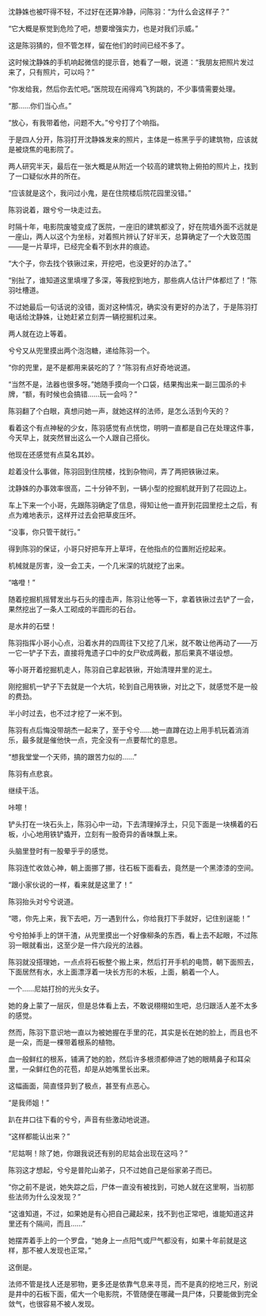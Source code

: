 沈静姝也被吓得不轻，不过好在还算冷静，问陈羽：“为什么会这样子？”

“它大概是察觉到危险了吧，想要增强实力，也是对我们示威。”

这是陈羽猜的，但不管怎样，留在他们的时间已经不多了。

这时候沈静姝的手机响起微信的提示音，她看了一眼，说道：“我朋友把照片发过来了，只有照片，可以吗？”

“你发给我，然后你去忙吧。”医院现在闹得鸡飞狗跳的，不少事情需要处理。

“那……你们当心点。”

“放心，有我带着他，问题不大。”兮兮打了个响指。

于是四人分开，陈羽打开沈静姝发来的照片，主体是一栋黑乎乎的建筑物，应该就是被烧焦的电影院了。

两人研究半天，最后在一张大概是从附近一个较高的建筑物上俯拍的照片上，找到了一口疑似水井的所在。

“应该就是这个，我问过小鬼，是在住院楼后院花园里没错。”

陈羽说着，跟兮兮一块走过去。

时隔十年，电影院废墟变成了医院，一座旧的建筑都没了，好在院墙外面不远就是一座山，两人以这个为坐标，对着照片辨认了好半天，总算确定了一个大致范围——是一片草坪，已经完全看不到水井的痕迹。

“大个子，你去找个铁锹过来，开挖吧，也没更好的办法了。”

“别扯了，谁知道这里填埋了多深，等我挖到地方，那些病人估计尸体都烂了！”陈羽吐槽道。

不过她最后一句话说的没错，面对这种情况，确实没有更好的办法了，于是陈羽打电话给沈静姝，让她赶紧立刻弄一辆挖掘机过来。

两人就在边上等着。

兮兮又从兜里摸出两个泡泡糖，递给陈羽一个。

“你的兜里，是不是都用来装吃的了？”陈羽有点好奇地说道。

“当然不是，法器也很多呀。”她随手摸向一个口袋，结果掏出来一副三国杀的卡牌，“额，有时候也会搞错……玩一会吗？”

陈羽翻了个白眼，真想问她一声，就她这样的法师，是怎么活到今天的？

看着这个有点神秘的少女，陈羽感觉有点恍惚，明明一直都是自己在处理这件事，今天早上，就突然冒出这么一个人跟自己搭伙。

他现在还感觉有点莫名其妙。

趁着没什么事做，陈羽回到住院楼，找到杂物间，弄了两把铁锹过来。

沈静姝的办事效率很高，二十分钟不到，一辆小型的挖掘机就开到了花园边上。

车上下来一个小哥，先跟陈羽确定了信息，得知让他一直开到花园里挖土之后，有点为难地表示，这样开过去会把草皮压坏。

“没事，你只管干就行。”

得到陈羽的保证，小哥只好把车开上草坪，在他指点的位置附近挖起来。

机械就是厉害，没一会工夫，一个几米深的坑就挖了出来。

“咯噔！”

随着挖掘机摇臂发出与石头的撞击声，陈羽让他等一下，拿着铁锹过去铲了一会，果然挖出了一条人工砌成的半圆形的石台。

是水井的石壁！

陈羽指挥小哥小心点，沿着水井的四周往下又挖了几米，就不敢让他再动了——万一它一铲子下去，直接将鬼遗子口中的女尸砍成两截，那后果真不堪设想。

等小哥开着挖掘机走人，陈羽自己拿起铁锹，开始清理井里的泥土。

刚挖掘机一铲子下去就是一个大坑，轮到自己用铁锹，对比之下，就感觉不是一般的费劲。

半小时过去，也不过才挖了一米不到。

陈羽有点后悔没带胡杰一起来了，至于兮兮……她一直蹲在边上用手机玩着消消乐，最多就是催他快一点，完全没有一点要帮忙的意思。

“想我堂堂一个天师，搞的跟苦力似的……”

陈羽有点悲哀。

继续干活。

咔嚓！

铲头打在一块石头上，陈羽心中一动，下去清理掉浮土，只见下面是一块横着的石板，小心地用铁铲撬开，立刻有一股奇异的香味飘上来。

头脑里登时有一股晕乎乎的感觉。

陈羽连忙收敛心神，朝上面挪了挪，往石板下面看去，竟然是一个黑漆漆的空间。

“跟小家伙说的一样，看来就是这里了！”

陈羽抬头对兮兮说道。

“嗯，你先上来，我下去吧，万一遇到什么，你给我打下手就好，记住别逞能！”

兮兮拍掉手上的饼干渣，从兜里摸出一个好像柳条的东西，看上去不起眼，不过陈羽一眼就看出，这至少是一件六段光的法器。

陈羽就没搭理她，一点点将石板整个搬上来，然后打开手机的电筒，朝下面照去，下面居然有水，水上面漂浮着一块长方形的木板，上面，躺着一个人。

一个……尼姑打扮的光头女子。

她的身上蒙了一层灰，但是总体看上去，不敢说栩栩如生吧，总归跟活人差不太多的感觉。

然而，陈羽下意识地一直以为被她握在手里的花，其实是长在她的脸上，而且也不是一朵，而是一棵带着根系的植物。

血一般鲜红的根系，铺满了她的脸，然后许多根须都伸进了她的眼睛鼻子和耳朵里，一朵鲜红色的花苞，却是从她嘴里长出来。

这幅画面，简直怪异到了极点，甚至有点恶心。

“是我师姐！”

趴在井口往下看的兮兮，声音有些激动地说道。

“这样都能认出来？”

“尼姑啊！除了她，你跟我说还有别的尼姑会出现在这吗？”

陈羽这才想起，兮兮是普陀山弟子，只不过她自己是俗家弟子而已。

“你之前不是说，她失踪之后，尸体一直没有被找到，可她人就在这里啊，当初那些法师为什么没发现？”

“这谁知道，不过，如果她是有心把自己藏起来，找不到也正常吧，谁能知道这井里还有个隔间，而且……”

她摆弄着手上的一个罗盘，“她身上一点阳气或尸气都没有，如果十年前就是这样，那不被人发现也正常。”

这倒是。

法师不管是找人还是邪物，更多还是依靠气息来寻觅，而不是真的挖地三尺，别说是井中的石板下面，偌大一个电影院，不管随便在哪藏一具尸体，只要能做到完全敛气，也很容易不被人发现。
